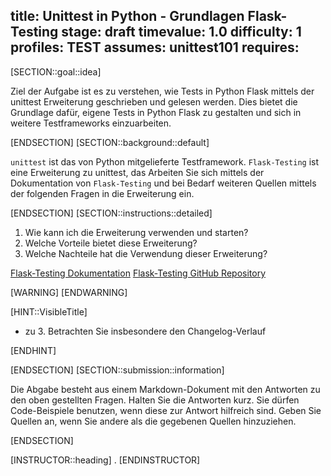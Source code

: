 title: Unittest in Python - Grundlagen Flask-Testing
stage: draft
timevalue: 1.0
difficulty: 1
profiles: TEST
assumes: unittest101
requires:
---
[SECTION::goal::idea]

Ziel der Aufgabe ist es zu verstehen, wie Tests in Python Flask mittels der unittest Erweiterung geschrieben und
gelesen werden. Dies bietet die Grundlage dafür, eigene Tests in Python Flask zu gestalten und sich in weitere Testframeworks
einzuarbeiten.

[ENDSECTION]
[SECTION::background::default]

`unittest` ist das von Python mitgelieferte Testframework. `Flask-Testing` ist eine Erweiterung zu unittest, das
Arbeiten Sie sich mittels der Dokumentation von `Flask-Testing` und bei Bedarf weiteren Quellen mittels
der folgenden Fragen in die Erweiterung ein.

[ENDSECTION]
[SECTION::instructions::detailed]

1. Wie kann ich die Erweiterung verwenden und starten?
2. Welche Vorteile bietet diese Erweiterung?
3. Welche Nachteile hat die Verwendung dieser Erweiterung?

[Flask-Testing Dokumentation](https://flask-testing.readthedocs.io/en/latest/)
[Flask-Testing GitHub Repository](https://github.com/jarus/flask-testing/tree/master)

[WARNING]
[ENDWARNING]

[HINT::VisibleTitle]

- zu 3. Betrachten Sie insbesondere den Changelog-Verlauf

[ENDHINT]

[ENDSECTION]
[SECTION::submission::information]

Die Abgabe besteht aus einem Markdown-Dokument mit den Antworten zu den oben gestellten Fragen.
Halten Sie die Antworten kurz.
Sie dürfen Code-Beispiele benutzen, wenn diese zur Antwort hilfreich sind.
Geben Sie Quellen an, wenn Sie andere als die gegebenen Quellen hinzuziehen.

[ENDSECTION]

[INSTRUCTOR::heading]
.
[ENDINSTRUCTOR]
